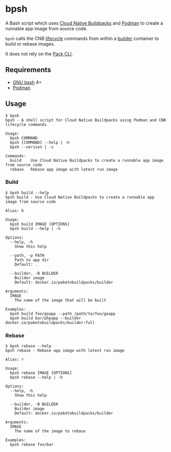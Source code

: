 # bpsh

A Bash script which uses [Cloud Native Buildpacks](https://buildpacks.io/)
and [Podman](https://podman.io/) to create a runnable app image from source code.

`bpsh` calls the CNB [lifecycle](https://buildpacks.io/docs/concepts/components/lifecycle/)
commands from within a [builder](https://buildpacks.io/docs/concepts/components/builder/)
container to build or rebase images.

It does not rely on the [Pack CLI](https://buildpacks.io/docs/tools/pack/).

## Requirements

* [GNU bash](https://www.gnu.org/software/bash/) 4+
* [Podman](https://podman.io/)

## Usage

```
$ bpsh
bpsh - A shell script for Cloud Native Buildpacks using Podman and CNB lifecycle commands

Usage:
  bpsh COMMAND
  bpsh [COMMAND] --help | -h
  bpsh --version | -v

Commands:
  build    Use Cloud Native Buildpacks to create a runnable app image from source code
  rebase   Rebase app image with latest run image
```

### Build

```
$ bpsh build --help
bpsh build - Use Cloud Native Buildpacks to create a runnable app image from source code

Alias: b

Usage:
  bpsh build IMAGE [OPTIONS]
  bpsh build --help | -h

Options:
  --help, -h
    Show this help

  --path, -p PATH
    Path to app dir
    Default: .

  --builder, -B BUILDER
    Builder image
    Default: docker.io/paketobuildpacks/builder

Arguments:
  IMAGE
    The name of the image that will be built

Examples:
  bpsh build foo/goapp --path /path/to/foo/goapp
  bpsh build bar/phpapp --builder docker.io/paketobuildpacks/builder:full
```

### Rebase

```
$ bpsh rebase --help
bpsh rebase - Rebase app image with latest run image

Alias: r

Usage:
  bpsh rebase IMAGE [OPTIONS]
  bpsh rebase --help | -h

Options:
  --help, -h
    Show this help

  --builder, -B BUILDER
    Builder image
    Default: docker.io/paketobuildpacks/builder

Arguments:
  IMAGE
    The name of the image to rebase

Examples:
  bpsh rebase foo/bar
```
